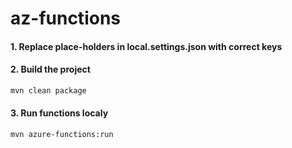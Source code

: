 # az-functions
#### 1. Replace place-holders in local.settings.json with correct keys
#### 2. Build the project
```bash
mvn clean package
```
#### 3. Run functions localy
```bash
mvn azure-functions:run
```


